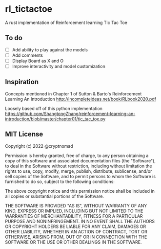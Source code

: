 # rl_tictactoe

A rust implementation of Reinforcement learning Tic Tac Toe

## To do
- [ ] Add ability to play against the models
- [ ] Add comments
- [ ] Display Board as X and O
- [ ] Improve interactivity and model customization

## Inspiration
Concepts mentioned in Chapter 1 of Sutton & Barto's Reinforcement Learning An Introduction
http://incompleteideas.net/book/RLbook2020.pdf

Loosely based off of this python implementation https://github.com/ShangtongZhang/reinforcement-learning-an-introduction/blob/master/chapter01/tic_tac_toe.py

## MIT License

Copyright (c) 2022 @cryptnomad

Permission is hereby granted, free of charge, to any person obtaining a copy
of this software and associated documentation files (the "Software"), to deal
in the Software without restriction, including without limitation the rights
to use, copy, modify, merge, publish, distribute, sublicense, and/or sell
copies of the Software, and to permit persons to whom the Software is
furnished to do so, subject to the following conditions:

The above copyright notice and this permission notice shall be included in all
copies or substantial portions of the Software.

THE SOFTWARE IS PROVIDED "AS IS", WITHOUT WARRANTY OF ANY KIND, EXPRESS OR
IMPLIED, INCLUDING BUT NOT LIMITED TO THE WARRANTIES OF MERCHANTABILITY,
FITNESS FOR A PARTICULAR PURPOSE AND NONINFRINGEMENT. IN NO EVENT SHALL THE
AUTHORS OR COPYRIGHT HOLDERS BE LIABLE FOR ANY CLAIM, DAMAGES OR OTHER
LIABILITY, WHETHER IN AN ACTION OF CONTRACT, TORT OR OTHERWISE, ARISING FROM,
OUT OF OR IN CONNECTION WITH THE SOFTWARE OR THE USE OR OTHER DEALINGS IN THE
SOFTWARE.